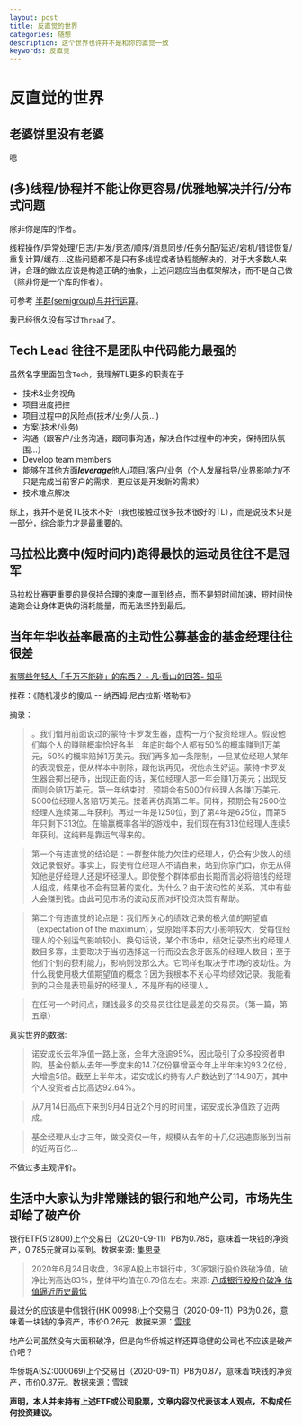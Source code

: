 ```yaml
---
layout: post
title: 反直觉的世界
categories: 随想
description: 这个世界也许并不是和你的直觉一致
keywords: 反直觉
---
```


# 反直觉的世界

## 老婆饼里没有老婆

嗯

##  (多)线程/协程并不能让你更容易/优雅地解决并行/分布式问题

除非你是库的作者。

线程操作/异常处理/日志/并发/竞态/顺序/消息同步/任务分配/延迟/宕机/错误恢复/重复计算/缓存...这些问题都不是只有多线程或者协程能解决的，对于大多数人来讲，合理的做法应该是构造正确的抽象，上述问题应当由框架解决，而不是自己做（除非你是一个库的作者）。

可参考 [半群(semigroup)与并行运算](https://hongjiang.info/semigroup-and-parallel/)。

我已经很久没有写过`Thread`了。

## Tech Lead 往往不是团队中代码能力最强的

虽然名字里面包含`Tech`，我理解TL更多的职责在于

* 技术&业务视角
* 项目进度把控
* 项目过程中的风险点(技术/业务/人员...)
* 方案(技术/业务)
* 沟通（跟客户/业务沟通，跟同事沟通，解决合作过程中的冲突，保持团队氛围...）
* Develop team members
* 能够在其他方面***leverage***他人/项目/客户/业务（个人发展指导/业界影响力/不只是完成当前客户的需求，更应该是开发新的需求）
* 技术难点解决

综上，我并不是说TL技术不好（我也接触过很多技术很好的TL），而是说技术只是一部分，综合能力才是最重要的。

## 马拉松比赛中(短时间内)跑得最快的运动员往往不是冠军

马拉松比赛更重要的是保持合理的速度一直到终点，而不是短时间加速，短时间快速跑会让身体更快的消耗能量，而无法坚持到最后。

## 当年年华收益率最高的主动性公募基金的基金经理往往很差

[有哪些年轻人「千万不能碰」的东西？ - 凡·看山的回答- 知乎](https://www.zhihu.com/question/39004511/answer/1423951038)

推荐：《随机漫步的傻瓜 -- 纳西姆·尼古拉斯·塔勒布》

摘录：

> 。我们借用前面说过的蒙特·卡罗发生器，虚构一万个投资经理人。假设他们每个人的赚赔概率恰好各半：年底时每个人都有50%的概率赚到1万美元，50%的概率赔掉1万美元。我们再多加一条限制，一旦某位经理人某年的表现很差，便从样本中剔除，跟他说再见，祝他余生好运。蒙特·卡罗发生器会掷出硬币，出现正面的话，某位经理人那一年会赚1万美元；出现反面则会赔1万美元。第一年结束时，预期会有5000位经理人各赚1万美元、5000位经理人各赔1万美元。接着再仿真第二年。同样，预期会有2500位经理人连续第二年获利。再过一年是1250位，到了第4年是625位，而第5年只剩下313位。在输赢概率各半的游戏中，我们现在有313位经理人连续5年获利。这纯粹是靠运气得来的。

> 第一个有违直觉的结论是：一群整体能力欠佳的经理人，仍会有少数人的绩效记录很好。事实上，假使有位经理人不请自来，站到你家门口，你无从得知他是好经理人还是坏经理人。即使整个群体都由长期而言必将赔钱的经理人组成，结果也不会有显著的变化。为什么？由于波动性的关系，其中有些人会赚到钱。由此可见市场的波动反而对坏投资决策有帮助。

> 第二个有违直觉的论点是：我们所关心的绩效记录的极大值的期望值（expectation of the maximum），受原始样本的大小影响较大，受每位经理人的个别运气影响较小。换句话说，某个市场中，绩效记录杰出的经理人数目多寡，主要取决于当初选择这一行而没去念牙医系的经理人数目；至于他们个别的获利能力，影响则没那么大。它同样也取决于市场的波动性。为什么我使用极大值期望值的概念？因为我根本不关心平均绩效记录。我能看到的只会是表现最好的经理人，不是所有的经理人。

> 在任何一个时间点，赚钱最多的交易员往往是最差的交易员。（第一篇，第五章）

真实世界的数据: 

> 诺安成长去年净值一路上涨，全年大涨逾95%，因此吸引了众多投资者申购，基金份额从去年一季度末的14.7亿份暴增至今年上半年末的93.2亿份，大增逾5倍。截至上半年末，诺安成长的持有人户数达到了114.98万，其中个人投资者占比高达92.64%。

> 从7月14日高点下来到9月4日近2个月的时间里，诺安成长净值跌了近两成。

> 基金经理从业才三年，做投资仅一年，规模从去年的十几亿迅速膨胀到当前的近两百亿...

不做过多主观评价。

## 生活中大家认为非常赚钱的银行和地产公司，市场先生却给了破产价

银行ETF(512800)上个交易日（2020-09-11）PB为0.785，意味着一块钱的净资产，0.785元就可以买到。数据来源: [集思录](https://www.jisilu.cn/data/etf/detail/512800)

> 2020年6月24日收盘，36家A股上市银行中，30家银行股价跌破净值，破净比例高达83%，整体平均值在0.79倍左右。来源: [八成银行股股价破净 估值逼近历史最低](http://finance.eastmoney.com/a/202006261533958059.html)


最过分的应该是中信银行(HK:00998)上个交易日（2020-09-11）PB为0.26，意味着一块钱的净资产，市价0.26元...数据来源：[雪球](https://xueqiu.com/S/00998)

地产公司虽然没有大面积破净，但是向华侨城这样还算稳健的公司也不应该是破产价吧？

华侨城A(SZ:000069)上个交易日（2020-09-11）PB为0.87，意味着1块钱的净资产，市价0.87元。数据来源：[雪球](https://xueqiu.com/S/SZ000069)



**声明，本人并未持有上述ETF或公司股票，文章内容仅代表该本人观点，不构成任何投资建议。**

